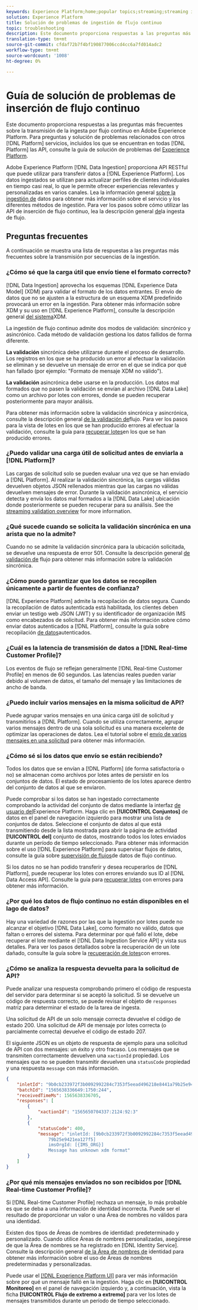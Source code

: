 ```yaml
---
keywords: Experience Platform;home;popular topics;streaming;streaming ingestion;troubleshooting;streaming ingestion troubleshooting;streaming ingestion faq;faq;
solution: Experience Platform
title: Solución de problemas de ingestión de flujo continuo
topic: troubleshooting
description: Este documento proporciona respuestas a las preguntas más frecuentes sobre la transmisión de la ingesta por flujo continuo en Adobe Experience Platform.
translation-type: tm+mt
source-git-commit: cfdaf72b7f4bf190877006ccd4cc6a7fd014adc2
workflow-type: tm+mt
source-wordcount: '1008'
ht-degree: 0%

---
```



# Guía de solución de problemas de inserción de flujo continuo

Este documento proporciona respuestas a las preguntas más frecuentes sobre la transmisión de la ingesta por flujo continuo en Adobe Experience Platform. Para preguntas y solución de problemas relacionados con otros [!DNL Platform] servicios, incluidos los que se encuentran en todas [!DNL Platform] las API, consulte la guía de solución de problemas del [Experience Platform](../../landing/troubleshooting.md).

Adobe Experience Platform [!DNL Data Ingestion] proporciona API RESTful que puede utilizar para transferir datos a [!DNL Experience Platform]. Los datos ingestados se utilizan para actualizar perfiles de clientes individuales en tiempo casi real, lo que le permite ofrecer experiencias relevantes y personalizadas en varios canales. Lea la información general [sobre la ingestión de](../home.md) datos para obtener más información sobre el servicio y los diferentes métodos de ingestión. Para ver los pasos sobre cómo utilizar las API de inserción de flujo continuo, lea la descripción general [de](../streaming-ingestion/overview.md)la ingesta de flujo.

## Preguntas frecuentes

A continuación se muestra una lista de respuestas a las preguntas más frecuentes sobre la transmisión por secuencias de la ingestión.

### ¿Cómo sé que la carga útil que envío tiene el formato correcto?

[!DNL Data Ingestion] aprovecha los esquemas [!DNL Experience Data Model] (XDM) para validar el formato de los datos entrantes. El envío de datos que no se ajusten a la estructura de un esquema XDM predefinido provocará un error en la ingestión. Para obtener más información sobre XDM y su uso en [!DNL Experience Platform], consulte la descripción general [del sistema](../../xdm/home.md)XDM.

La ingestión de flujo continuo admite dos modos de validación: sincrónico y asincrónico. Cada método de validación gestiona los datos fallidos de forma diferente.

**La validación** sincrónica debe utilizarse durante el proceso de desarrollo. Los registros en los que se ha producido un error al efectuar la validación se eliminan y se devuelve un mensaje de error en el que se indica por qué han fallado (por ejemplo: &quot;Formato de mensaje XDM no válido&quot;).

**La validación** asincrónica debe usarse en la producción. Los datos mal formados que no pasen la validación se envían al archivo [!DNL Data Lake] como un archivo por lotes con errores, donde se pueden recuperar posteriormente para mayor análisis.

Para obtener más información sobre la validación sincrónica y asincrónica, consulte la descripción general [de la validación de](../quality/streaming-validation.md)flujo. Para ver los pasos para la vista de lotes en los que se han producido errores al efectuar la validación, consulte la guía para [recuperar lotes](../quality/retrieve-failed-batches.md)en los que se han producido errores.

### ¿Puedo validar una carga útil de solicitud antes de enviarla a [!DNL Platform]?

Las cargas de solicitud solo se pueden evaluar una vez que se han enviado a [!DNL Platform]. Al realizar la validación sincrónica, las cargas válidas devuelven objetos JSON rellenados mientras que las cargas no válidas devuelven mensajes de error. Durante la validación asincrónica, el servicio detecta y envía los datos mal formados a la [!DNL Data Lake] ubicación donde posteriormente se pueden recuperar para su análisis. See the [streaming validation overview](../quality/streaming-validation.md) for more information.

### ¿Qué sucede cuando se solicita la validación sincrónica en una arista que no la admite?

Cuando no se admite la validación sincrónica para la ubicación solicitada, se devuelve una respuesta de error 501. Consulte la descripción general [de validación de](../quality/streaming-validation.md) flujo para obtener más información sobre la validación sincrónica.

### ¿Cómo puedo garantizar que los datos se recopilen únicamente a partir de fuentes de confianza?

[!DNL Experience Platform] admite la recopilación de datos segura. Cuando la recopilación de datos autenticada está habilitada, los clientes deben enviar un testigo web JSON (JWT) y su identificador de organización IMS como encabezados de solicitud. Para obtener más información sobre cómo enviar datos autenticados a [!DNL Platform], consulte la guía sobre recopilación [de datos](../tutorials/create-authenticated-streaming-connection.md)autenticados.

### ¿Cuál es la latencia de transmisión de datos a [!DNL Real-time Customer Profile]?

Los eventos de flujo se reflejan generalmente [!DNL Real-time Customer Profile] en menos de 60 segundos. Las latencias reales pueden variar debido al volumen de datos, el tamaño del mensaje y las limitaciones de ancho de banda.

### ¿Puedo incluir varios mensajes en la misma solicitud de API?

Puede agrupar varios mensajes en una única carga útil de solicitud y transmitirlos a [!DNL Platform]. Cuando se utiliza correctamente, agrupar varios mensajes dentro de una sola solicitud es una manera excelente de optimizar las operaciones de datos. Lea el tutorial sobre el [envío de varios mensajes en una solicitud](../tutorials/streaming-multiple-messages.md) para obtener más información.

### ¿Cómo sé si los datos que envío se están recibiendo?

Todos los datos que se envían a [!DNL Platform] (de forma satisfactoria o no) se almacenan como archivos por lotes antes de persistir en los conjuntos de datos. El estado de procesamiento de los lotes aparece dentro del conjunto de datos al que se enviaron.

Puede comprobar si los datos se han ingestado correctamente comprobando la actividad del conjunto de datos mediante la interfaz [de usuario del](https://platform.adobe.com)Experience Platform. Haga clic en **[!UICONTROL Conjuntos]** de datos en el panel de navegación izquierdo para mostrar una lista de conjuntos de datos. Seleccione el conjunto de datos al que está transmitiendo desde la lista mostrada para abrir la página de actividad **[!UICONTROL del]** conjunto de datos, mostrando todos los lotes enviados durante un período de tiempo seleccionado. Para obtener más información sobre el uso [!DNL Experience Platform] para supervisar flujos de datos, consulte la guía sobre [supervisión de flujos](../quality/monitor-data-ingestion.md)de datos de flujo continuo.

Si los datos no se han podido transferir y desea recuperarlos de [!DNL Platform], puede recuperar los lotes con errores enviando sus ID al [!DNL Data Access API]. Consulte la guía para [recuperar lotes](../quality/retrieve-failed-batches.md) con errores para obtener más información.

### ¿Por qué los datos de flujo continuo no están disponibles en el lago de datos?

Hay una variedad de razones por las que la ingestión por lotes puede no alcanzar el objetivo [!DNL Data Lake], como formato no válido, datos que faltan o errores del sistema. Para determinar por qué falló el lote, debe recuperar el lote mediante el [!DNL Data Ingestion Service API] y vista sus detalles. Para ver los pasos detallados sobre la recuperación de un lote dañado, consulte la guía sobre la [recuperación de lotes](../quality/retrieve-failed-batches.md)con errores.

### ¿Cómo se analiza la respuesta devuelta para la solicitud de API?

Puede analizar una respuesta comprobando primero el código de respuesta del servidor para determinar si se aceptó la solicitud. Si se devuelve un código de respuesta correcto, se puede revisar el objeto de `responses` matriz para determinar el estado de la tarea de ingesta.

Una solicitud de API de un solo mensaje correcta devuelve el código de estado 200. Una solicitud de API de mensaje por lotes correcta (o parcialmente correcta) devuelve el código de estado 207.

El siguiente JSON es un objeto de respuesta de ejemplo para una solicitud de API con dos mensajes: un éxito y otro fracaso. Los mensajes que se transmiten correctamente devuelven una `xactionId` propiedad. Los mensajes que no se pueden transmitir devuelven una `statusCode` propiedad y una respuesta `message` con más información.

```JSON
{
    "inletId": "9b0cb233972f3b0092992284c7353f5eead496218e8441a79b25e9421ea127f5",
    "batchId": "1565638336649:1750:244",
    "receivedTimeMs": 1565638336705,
    "responses": [
        {
            "xactionId": "1565650704337:2124:92:3"
        },
        {
            "statusCode": 400,
            "message": "inletId: [9b0cb233972f3b0092992284c7353f5eead496218e8441a
                79b25e9421ea127f5] 
                imsOrgId: [{IMS_ORG}] 
                Message has unknown xdm format"
        }
    ]
}
```

### ¿Por qué mis mensajes enviados no son recibidos por [!DNL Real-time Customer Profile]?

Si [!DNL Real-time Customer Profile] rechaza un mensaje, lo más probable es que se deba a una información de identidad incorrecta. Puede ser el resultado de proporcionar un valor o una Área de nombres no válidos para una identidad.

Existen dos tipos de Áreas de nombres de identidad: predeterminado y personalizado. Cuando utilice Áreas de nombres personalizadas, asegúrese de que la Área de nombres se ha registrado en [!DNL Identity Service]. Consulte la descripción general [de la Área de nombres de](../../identity-service/namespaces.md) identidad para obtener más información sobre el uso de Áreas de nombres predeterminadas y personalizadas.

Puede usar el [[!DNL Experience Platform UI]](https://platform.adobe.com) para ver más información sobre por qué un mensaje falló en la ingestión. Haga clic en **[!UICONTROL Monitoreo]** en el panel de navegación izquierdo y, a continuación, vista la ficha **[!UICONTROL Flujo de extremo a extremo]** para ver los lotes de mensajes transmitidos durante un período de tiempo seleccionado.
